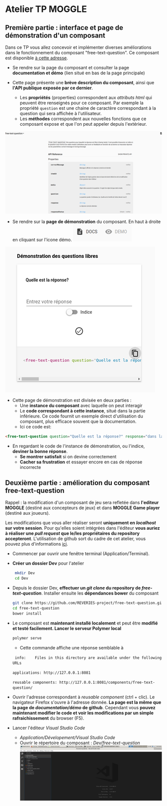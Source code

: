 # Atelier TP MOGGLE

## Première partie : interface et page de démonstration d'un composant

Dans ce TP vous allez concevoir et implémenter diverses améliorations dans le fonctionnement du composant "free-text-question". Ce composant est disponible [à cette adresse](https://github.com/REVERIES-project/free-text-question).

* Se rendre sur la page du composant et consulter la page **documentation et démo** (lien situé en bas de la page principale)

* Cette page présente une **brève description du composant**, ainsi que **l'API publique exposée par ce dernier**.
  * Les **propriétés** (properties) correspondent aux *attributs html* qui peuvent être renseignés pour ce composant. Par exemple la propriété `question` est une chaine de caractère correspondant à la question qui sera affichée à l'utilisateur.
  * Les **méthodes** correspondent aux nouvelles fonctions que ce composant expose et que l'on peut appeler depuis l'extérieur.

![Api freetext](./images/free-text-api.png)


* Se rendre sur la **page de démonstration** du composant. En haut à droite en cliquant sur l'icone démo. ![Page démonstration](./images/demo_button.png)

![Page démonstration](./images/demo_freetext.png)

* Cette page de démonstration est divisée en deux parties :
  * Une **instance du composant** avec laquelle on peut interagir
  * Le **code correspondant à cette instance**, situé dans la partie inférieure. Ce code fournit un exemple direct d'utilisation du composant, plus efficace souvent que la documentation. 
  * Ici ce code est:

```html 
<free-text-question question="Quelle est la réponse?" response="dans la question" response-label="Entrez votre réponse" media="{&quot;mkdown&quot;:&quot;## La réponse est dans la question&quot;}" correct-message="Bravo vous êtes un individu remarquable" wrong-message="Non c'est faux, essayez encore et encore et encore"></free-text-question>
```

* En regardant le code de l'instance de démonstration, ou l'indice, **deviner la bonne réponse**. 
  * **Se montrer satisfait** si on devine correctement
  * **Cacher sa frustration** et essayer encore en cas de réponse incorrecte

## Deuxième partie : amélioration du composant free-text-question 

Rappel : la modification d'un composant de jeu sera refletée dans **l'editeur MOGGLE** (destiné aux concepteurs de jeux) et dans **MOGGLE Game player** (destiné aux joueurs). 

Les modifications que vous aller réaliser seront **uniquement en *localhost* sur votre session**. Pour qu'elles soient intégrées dans l'éditeur **vous auriez à réaliser une *pull request* que le/les propriétaires du repository accepteront**. L'utilisation de github sort du cadre de cet atelier, vous pouvez plus d'informations [ici](https://services.github.com/on-demand/github-cli/open-pull-request-github).


* Commencer par ouvrir une fenêtre terminal (Application/Terminal).
* **Créer un dossier Dev** pour l'atelier
    ```bash
     mkdir Dev
     cd Dev
     ```
* Depuis le dossier Dev, **effectuer un *git clone* du repository de *free-text-question***. Installer ensuite les **dépendances bower** du composant
     ```bash
     git clone https://github.com/REVERIES-project/free-text-question.git
     cd free-text-question
     bower install 
     ```
* Le composant est **maintenant installé localement** et peut être **modifié et testé facilement. Lancer le serveur Polymer local**
     ```bash
    polymer serve
    ```
  * Cette commande affiche une réponse semblable à 

  ` info:    Files in this directory are available under the following URLs`
  
   `applications: http://127.0.0.1:8081`
  
   `reusable components: http://127.0.0.1:8081/components/free-text-question/`

* Ouvrir l'adresse correspondant à *reusable component* (ctrl + clic). Le navigateur Firefox s'ouvre à l'adresse donnée. **La page est la même que la page de *documentation/démo* de github**. Cependant vous **pouvez maintenant modifier le code et voir les modifications par un simple rafraichissement** du browser (F5).

* Lancer l'éditeur *Visual Studio Code* 
  * *Application/Dévelopement/Visual Studio Code*
  * Ouvrir le répertoire du composant : *Dev/free-text-question*
![Interface vscode](./images/vscode.png)





  












